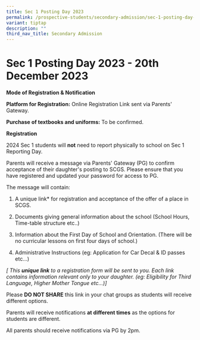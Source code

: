 ```yaml
---
title: Sec 1 Posting Day 2023
permalink: /prospective-students/secondary-admission/sec-1-posting-day-2023/
variant: tiptap
description: ""
third_nav_title: Secondary Admission
---
```

<h1><strong>Sec 1 Posting Day 2023 - 20th December 2023</strong></h1><p><strong>Mode of Registration &amp; Notification</strong></p><p><strong>Platform for Registration:</strong> Online Registration Link sent via Parents' Gateway.</p><p><strong>Purchase of textbooks and uniforms:</strong> To be confirmed.</p><p><strong>Registration</strong></p><p>2024 Sec 1 students will <strong>not</strong> need to report physically to school on Sec 1 Reporting Day.</p><p>Parents will receive a message via Parents' Gateway (PG) to confirm acceptance of their daughter's posting to SCGS. Please ensure that you have registered and updated your password for access to PG.</p><p>The message will contain:</p><ol data-tight="true" class="tight"><li><p>A unique link* for registration and acceptance of the offer of a place in SCGS.</p></li><li><p>Documents giving general information about the school (School Hours, Time-table structure etc..)</p></li><li><p>Information about the First Day of School and Orientation. (There will be no curricular lessons on first four days of school.)</p></li><li><p>Administrative Instructions (eg: Application for Car Decal &amp; ID passes etc...)</p></li></ol><p><em>[ This </em><strong><em>unique link</em></strong><em> to a registration form will be sent to you. Each link contains information relevant only to your daughter. (eg: Eligibility for Third Language, Higher Mother Tongue etc...)]</em></p><p>Please <strong>DO NOT SHARE</strong> this link in your chat groups as students will receive different options.</p><p>Parents will receive notifications <strong>at different times</strong> as the options for students are different.</p><p>All parents should receive notifications via PG by 2pm.</p>